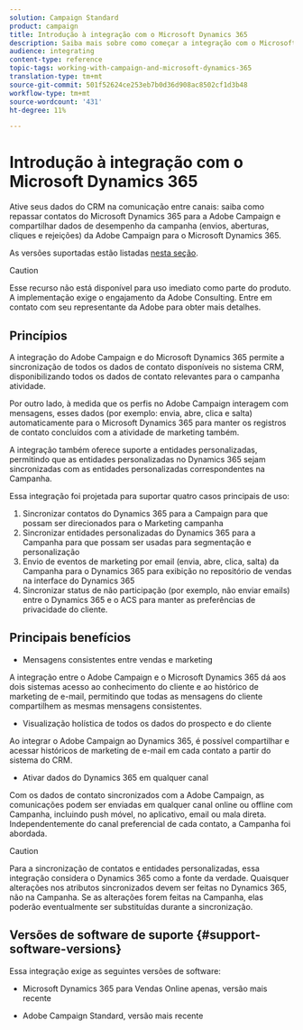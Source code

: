 ```yaml
---
solution: Campaign Standard
product: campaign
title: Introdução à integração com o Microsoft Dynamics 365
description: Saiba mais sobre como começar a integração com o Microsoft Dynamics 365
audience: integrating
content-type: reference
topic-tags: working-with-campaign-and-microsoft-dynamics-365
translation-type: tm+mt
source-git-commit: 501f52624ce253eb7b0d36d908ac8502cf1d3b48
workflow-type: tm+mt
source-wordcount: '431'
ht-degree: 11%

---
```



# Introdução à integração com o Microsoft Dynamics 365

Ative seus dados do CRM na comunicação entre canais: saiba como repassar contatos do Microsoft Dynamics 365 para a Adobe Campaign e compartilhar dados de desempenho da campanha (envios, aberturas, cliques e rejeições) da Adobe Campaign para o Microsoft Dynamics 365.

As versões suportadas estão listadas [nesta seção](#support-software-versions).

>[!CAUTION]
>
>Esse recurso não está disponível para uso imediato como parte do produto. A implementação exige o engajamento da Adobe Consulting. Entre em contato com seu representante da Adobe para obter mais detalhes.

## Princípios

A integração do Adobe Campaign e do Microsoft Dynamics 365 permite a sincronização de todos os dados de contato disponíveis no sistema CRM, disponibilizando todos os dados de contato relevantes para o campanha atividade.

Por outro lado, à medida que os perfis no Adobe Campaign interagem com mensagens, esses dados (por exemplo: envia, abre, clica e salta) automaticamente para o Microsoft Dynamics 365 para manter os registros de contato concluídos com a atividade de marketing também.

A integração também oferece suporte a entidades personalizadas, permitindo que as entidades [](../../integrating/using/map-campaign-custom-resources-and-dynamics-365-custom-entities.md) personalizadas no Dynamics 365 sejam sincronizadas com as entidades personalizadas correspondentes na Campanha.

Essa integração foi projetada para suportar quatro casos principais de uso:

1. Sincronizar contatos do Dynamics 365 para a Campaign para que possam ser direcionados para o Marketing campanha
1. Sincronizar entidades personalizadas do Dynamics 365 para a Campanha para que possam ser usadas para segmentação e personalização
1. Envio de eventos de marketing por email (envia, abre, clica, salta) da Campanha para o Dynamics 365 para exibição no repositório de vendas na interface do Dynamics 365
1. Sincronizar status de não participação (por exemplo, não enviar emails) entre o Dynamics 365 e o ACS para manter as preferências de privacidade do cliente.

## Principais benefícios

* Mensagens consistentes entre vendas e marketing

A integração entre o Adobe Campaign e o Microsoft Dynamics 365 dá aos dois sistemas acesso ao conhecimento do cliente e ao histórico de marketing de e-mail, permitindo que todas as mensagens do cliente compartilhem as mesmas mensagens consistentes.

* Visualização holística de todos os dados do prospecto e do cliente

Ao integrar o Adobe Campaign ao Dynamics 365, é possível compartilhar e acessar históricos de marketing de e-mail em cada contato a partir do sistema do CRM.

* Ativar dados do Dynamics 365 em qualquer canal

Com os dados de contato sincronizados com a Adobe Campaign, as comunicações podem ser enviadas em qualquer canal online ou offline com Campanha, incluindo push móvel, no aplicativo, email ou mala direta. Independentemente do canal preferencial de cada contato, a Campanha foi abordada.

>[!CAUTION]
>
>Para a sincronização de contatos e entidades personalizadas, essa integração considera o Dynamics 365 como a fonte da verdade.  Quaisquer alterações nos atributos sincronizados devem ser feitas no Dynamics 365, não na Campanha.  Se as alterações forem feitas na Campanha, elas poderão eventualmente ser substituídas durante a sincronização.

## Versões de software de suporte {#support-software-versions}

Essa integração exige as seguintes versões de software:

* Microsoft Dynamics 365 para Vendas Online apenas, versão mais recente

* Adobe Campaign Standard, versão mais recente
